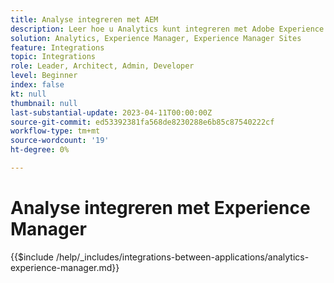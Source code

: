 ```yaml
---
title: Analyse integreren met AEM
description: Leer hoe u Analytics kunt integreren met Adobe Experience Manager (AEM).
solution: Analytics, Experience Manager, Experience Manager Sites
feature: Integrations
topic: Integrations
role: Leader, Architect, Admin, Developer
level: Beginner
index: false
kt: null
thumbnail: null
last-substantial-update: 2023-04-11T00:00:00Z
source-git-commit: ed53392381fa568de8230288e6b85c87540222cf
workflow-type: tm+mt
source-wordcount: '19'
ht-degree: 0%

---
```



# Analyse integreren met Experience Manager

{{$include /help/_includes/integrations-between-applications/analytics-experience-manager.md}}
